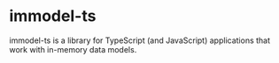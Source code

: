 # immodel-ts

immodel-ts is a library for TypeScript (and JavaScript) applications that work with in-memory data models.
